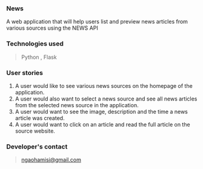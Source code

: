 ### News
A web application that will help users list and preview news articles from various sources using the NEWS API
### Technologies used
>Python , Flask
### User stories
1. A user would like to see various news sources on the homepage of the application.
1. A user would also want to select a news source and see all news articles from the selected news source in the application.
1. A user would want to see the image, description and the time a news article was created.
1. A user would want to click on an article and read the full article on the source website.
### Developer's contact
>ngaohamisi@gmail.com
